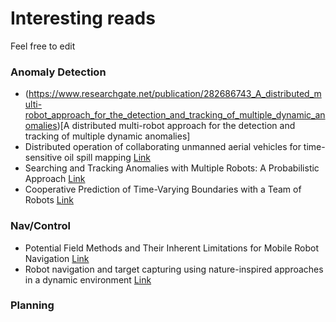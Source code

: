 # Interesting reads

Feel free to edit

### Anomaly Detection
- (https://www.researchgate.net/publication/282686743_A_distributed_multi-robot_approach_for_the_detection_and_tracking_of_multiple_dynamic_anomalies)[A distributed multi-robot approach for the detection and tracking of multiple dynamic anomalies]
- <span>Distributed operation of collaborating unmanned aerial vehicles for time-sensitive oil spill mapping <a href="https://www.researchgate.net/publication/331057364_Distributed_operation_of_collaborating_unmanned_aerial_vehicles_for_time-sensitive_oil_spill_mapping">Link</a></span>
- <span>Searching and Tracking Anomalies with Multiple Robots: A Probabilistic Approach <a href="https://www.researchgate.net/publication/308735632_Searching_and_Tracking_Anomalies_with_Multiple_Robots_A_Probabilistic_Approach">Link</a></span>
- <span>Cooperative Prediction of Time-Varying Boundaries with a Team of Robots <a href="https://www.researchgate.net/publication/320596783_Cooperative_Prediction_of_Time-Varying_Boundaries_with_a_Team_of_Robots">Link</a></span>

### Nav/Control
- <span>Potential Field Methods and Their Inherent Limitations for Mobile Robot Navigation <a href="https://www.researchgate.net/publication/224749557_Potential_Field_Methods_and_Their_Inherent_Limitations_for_Mobile_Robot_Navigation">Link</a></span>
- <span>Robot navigation and target capturing using nature-inspired approaches in a dynamic environment <a href="https://arxiv.org/abs/1911.02268">Link</a></span>

### Planning

